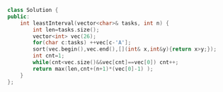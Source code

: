 <!--
 * @Author: your name
 * @Date: 2020-12-05 15:52:51
 * @LastEditTime: 2020-12-05 15:53:26
 * @LastEditors: Please set LastEditors
 * @Description: In User Settings Edit
 * @FilePath: /projects/leetcode/621. 任务调度器.md
-->
```c++
class Solution {
public:
    int leastInterval(vector<char>& tasks, int n) {
        int len=tasks.size();
        vector<int> vec(26);
        for(char c:tasks) ++vec[c-'A'];
        sort(vec.begin(),vec.end(),[](int& x,int&y){return x>y;});
        int cnt=1;
        while(cnt<vec.size()&&vec[cnt]==vec[0]) cnt++;
        return max(len,cnt+(n+1)*(vec[0]-1) );
    }
};
```